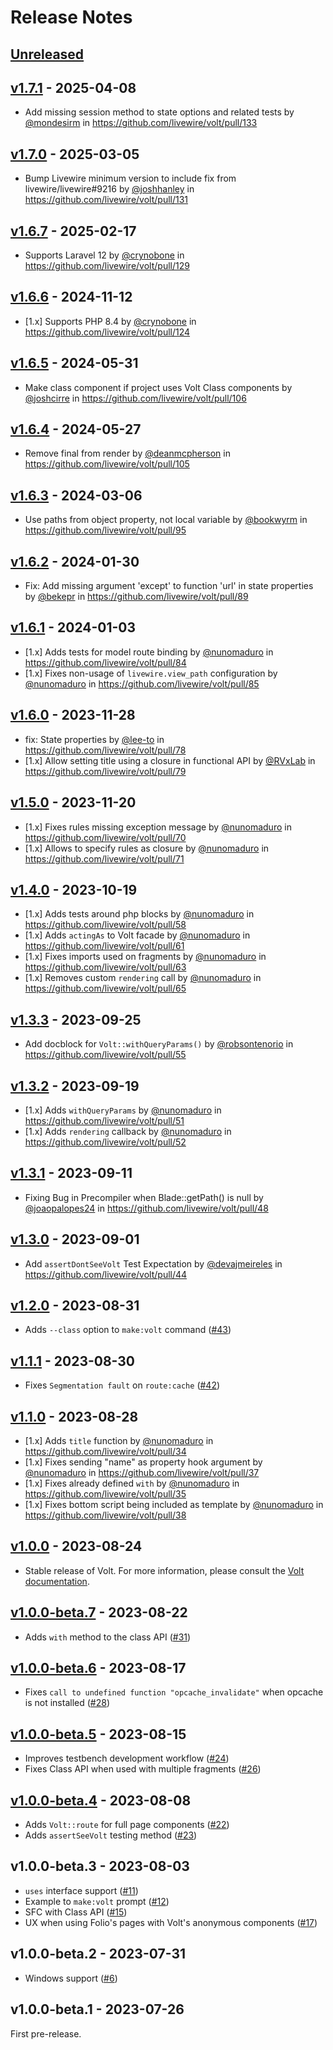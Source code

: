 # Release Notes

## [Unreleased](https://github.com/livewire/volt/compare/v1.7.1...main)

## [v1.7.1](https://github.com/livewire/volt/compare/v1.7.0...v1.7.1) - 2025-04-08

* Add missing session method to state options and related tests by [@mondesirm](https://github.com/mondesirm) in https://github.com/livewire/volt/pull/133

## [v1.7.0](https://github.com/livewire/volt/compare/v1.6.7...v1.7.0) - 2025-03-05

* Bump Livewire minimum version to include fix from livewire/livewire#9216 by [@joshhanley](https://github.com/joshhanley) in https://github.com/livewire/volt/pull/131

## [v1.6.7](https://github.com/livewire/volt/compare/v1.6.6...v1.6.7) - 2025-02-17

* Supports Laravel 12 by [@crynobone](https://github.com/crynobone) in https://github.com/livewire/volt/pull/129

## [v1.6.6](https://github.com/livewire/volt/compare/v1.6.5...v1.6.6) - 2024-11-12

* [1.x] Supports PHP 8.4 by [@crynobone](https://github.com/crynobone) in https://github.com/livewire/volt/pull/124

## [v1.6.5](https://github.com/livewire/volt/compare/v1.6.4...v1.6.5) - 2024-05-31

* Make class component if project uses Volt Class components by [@joshcirre](https://github.com/joshcirre) in https://github.com/livewire/volt/pull/106

## [v1.6.4](https://github.com/livewire/volt/compare/v1.6.3...v1.6.4) - 2024-05-27

* Remove final from render by [@deanmcpherson](https://github.com/deanmcpherson) in https://github.com/livewire/volt/pull/105

## [v1.6.3](https://github.com/livewire/volt/compare/v1.6.2...v1.6.3) - 2024-03-06

* Use paths from object property, not local variable by [@bookwyrm](https://github.com/bookwyrm) in https://github.com/livewire/volt/pull/95

## [v1.6.2](https://github.com/livewire/volt/compare/v1.6.1...v1.6.2) - 2024-01-30

* Fix: Add missing argument 'except' to function 'url' in state properties by [@bekepr](https://github.com/bekepr) in https://github.com/livewire/volt/pull/89

## [v1.6.1](https://github.com/livewire/volt/compare/v1.6.0...v1.6.1) - 2024-01-03

* [1.x] Adds tests for model route binding by [@nunomaduro](https://github.com/nunomaduro) in https://github.com/livewire/volt/pull/84
* [1.x] Fixes non-usage of `livewire.view_path` configuration by [@nunomaduro](https://github.com/nunomaduro) in https://github.com/livewire/volt/pull/85

## [v1.6.0](https://github.com/livewire/volt/compare/v1.5.0...v1.6.0) - 2023-11-28

* fix: State properties by [@lee-to](https://github.com/lee-to) in https://github.com/livewire/volt/pull/78
* [1.x] Allow setting title using a closure in functional API by [@RVxLab](https://github.com/RVxLab) in https://github.com/livewire/volt/pull/79

## [v1.5.0](https://github.com/livewire/volt/compare/v1.4.0...v1.5.0) - 2023-11-20

- [1.x] Fixes rules missing exception message by [@nunomaduro](https://github.com/nunomaduro) in https://github.com/livewire/volt/pull/70
- [1.x] Allows to specify rules as closure by [@nunomaduro](https://github.com/nunomaduro) in https://github.com/livewire/volt/pull/71

## [v1.4.0](https://github.com/livewire/volt/compare/v1.3.3...v1.4.0) - 2023-10-19

- [1.x] Adds tests around php blocks by [@nunomaduro](https://github.com/nunomaduro) in https://github.com/livewire/volt/pull/58
- [1.x] Adds `actingAs` to Volt facade by [@nunomaduro](https://github.com/nunomaduro) in https://github.com/livewire/volt/pull/61
- [1.x] Fixes imports used on fragments by [@nunomaduro](https://github.com/nunomaduro) in https://github.com/livewire/volt/pull/63
- [1.x] Removes custom `rendering` call by [@nunomaduro](https://github.com/nunomaduro) in https://github.com/livewire/volt/pull/65

## [v1.3.3](https://github.com/livewire/volt/compare/v1.3.2...v1.3.3) - 2023-09-25

- Add docblock for `Volt::withQueryParams()` by [@robsontenorio](https://github.com/robsontenorio) in https://github.com/livewire/volt/pull/55

## [v1.3.2](https://github.com/livewire/volt/compare/v1.3.1...v1.3.2) - 2023-09-19

- [1.x] Adds `withQueryParams` by [@nunomaduro](https://github.com/nunomaduro) in https://github.com/livewire/volt/pull/51
- [1.x] Adds `rendering` callback by [@nunomaduro](https://github.com/nunomaduro) in https://github.com/livewire/volt/pull/52

## [v1.3.1](https://github.com/livewire/volt/compare/v1.3.0...v1.3.1) - 2023-09-11

- Fixing Bug in Precompiler when Blade::getPath() is null by [@joaopalopes24](https://github.com/joaopalopes24) in https://github.com/livewire/volt/pull/48

## [v1.3.0](https://github.com/livewire/volt/compare/v1.2.0...v1.3.0) - 2023-09-01

- Add `assertDontSeeVolt` Test Expectation by [@devajmeireles](https://github.com/devajmeireles) in https://github.com/livewire/volt/pull/44

## [v1.2.0](https://github.com/livewire/volt/compare/v1.1.1...v1.2.0) - 2023-08-31

- Adds `--class` option to `make:volt` command ([#43](https://github.com/livewire/volt/pull/43))

## [v1.1.1](https://github.com/livewire/volt/compare/v1.1.0...v1.1.1) - 2023-08-30

- Fixes `Segmentation fault` on `route:cache` ([#42](https://github.com/livewire/volt/pull/42))

## [v1.1.0](https://github.com/livewire/volt/compare/v1.0.0...v1.1.0) - 2023-08-28

- [1.x] Adds `title` function by [@nunomaduro](https://github.com/nunomaduro) in https://github.com/livewire/volt/pull/34
- [1.x] Fixes sending "name" as property hook argument by [@nunomaduro](https://github.com/nunomaduro) in https://github.com/livewire/volt/pull/37
- [1.x] Fixes already defined `with` by [@nunomaduro](https://github.com/nunomaduro) in https://github.com/livewire/volt/pull/35
- [1.x] Fixes bottom script being included as template by [@nunomaduro](https://github.com/nunomaduro) in https://github.com/livewire/volt/pull/38

## [v1.0.0](https://github.com/livewire/volt/compare/v1.0.0-beta.7...v1.0.0) - 2023-08-24

- Stable release of Volt. For more information, please consult the [Volt documentation](https://livewire.laravel.com/docs/volt).

## [v1.0.0-beta.7](https://github.com/livewire/volt/compare/v1.0.0-beta.6...v1.0.0-beta.7) - 2023-08-22

- Adds `with` method to the class API ([#31](https://github.com/livewire/volt/pull/31))

## [v1.0.0-beta.6](https://github.com/livewire/volt/compare/v1.0.0-beta.5...v1.0.0-beta.6) - 2023-08-17

- Fixes `call to undefined function "opcache_invalidate"` when opcache is not installed ([#28](https://github.com/livewire/volt/pull/28))

## [v1.0.0-beta.5](https://github.com/livewire/volt/compare/v1.0.0-beta.4...v1.0.0-beta.5) - 2023-08-15

- Improves testbench development workflow ([#24](https://github.com/livewire/volt/pull/24))
- Fixes Class API when used with multiple fragments ([#26](https://github.com/livewire/volt/pull/26))

## [v1.0.0-beta.4](https://github.com/livewire/volt/compare/v1.0.0-beta.3...v1.0.0-beta.4) - 2023-08-08

- Adds `Volt::route` for full page components ([#22](https://github.com/livewire/volt/pull/22))
- Adds `assertSeeVolt` testing method ([#23](https://github.com/livewire/volt/pull/23))

## v1.0.0-beta.3 - 2023-08-03

- `uses` interface support ([#11](https://github.com/livewire/volt/pull/11))
- Example to `make:volt` prompt ([#12](https://github.com/livewire/volt/pull/12))
- SFC with Class API ([#15](https://github.com/livewire/volt/pull/15))
- UX when using Folio's pages with Volt's anonymous components ([#17](https://github.com/livewire/volt/pull/17))

## v1.0.0-beta.2 - 2023-07-31

- Windows support ([#6](https://github.com/livewire/volt/pull/6))

## v1.0.0-beta.1 - 2023-07-26

First pre-release.
